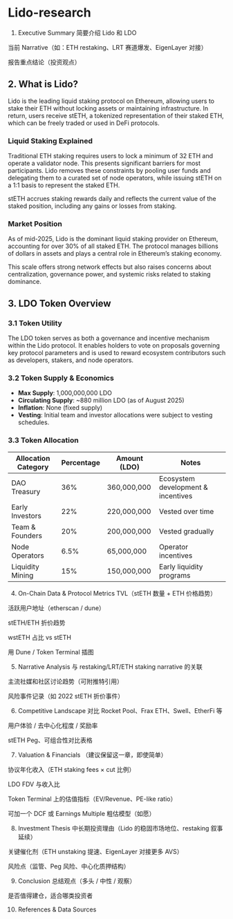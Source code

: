 # Lido-research


1. Executive Summary
简要介绍 Lido 和 LDO

当前 Narrative（如：ETH restaking、LRT 赛道爆发、EigenLayer 对接）

报告重点结论（投资观点）

## 2. What is Lido?

Lido is the leading liquid staking protocol on Ethereum, allowing users to stake their ETH without locking assets or maintaining infrastructure. In return, users receive stETH, a tokenized representation of their staked ETH, which can be freely traded or used in DeFi protocols.

### Liquid Staking Explained

Traditional ETH staking requires users to lock a minimum of 32 ETH and operate a validator node. This presents significant barriers for most participants. Lido removes these constraints by pooling user funds and delegating them to a curated set of node operators, while issuing stETH on a 1:1 basis to represent the staked ETH.

stETH accrues staking rewards daily and reflects the current value of the staked position, including any gains or losses from staking.

### Market Position

As of mid-2025, Lido is the dominant liquid staking provider on Ethereum, accounting for over 30% of all staked ETH. The protocol manages billions of dollars in assets and plays a central role in Ethereum’s staking economy.

This scale offers strong network effects but also raises concerns about centralization, governance power, and systemic risks related to staking dominance.

## 3. LDO Token Overview

### 3.1 Token Utility

The LDO token serves as both a governance and incentive mechanism within the Lido protocol. It enables holders to vote on proposals governing key protocol parameters and is used to reward ecosystem contributors such as developers, stakers, and node operators.

### 3.2 Token Supply & Economics

- **Max Supply**: 1,000,000,000 LDO  
- **Circulating Supply**: ~880 million LDO (as of August 2025)  
- **Inflation**: None (fixed supply)  
- **Vesting**: Initial team and investor allocations were subject to vesting schedules.

### 3.3 Token Allocation

| Allocation Category     | Percentage | Amount (LDO) | Notes |
|-------------------------|------------|--------------|-------|
| DAO Treasury            | 36%        | 360,000,000  | Ecosystem development & incentives |
| Early Investors         | 22%        | 220,000,000  | Vested over time |
| Team & Founders         | 20%        | 200,000,000  | Vested gradually |
| Node Operators          | 6.5%       | 65,000,000   | Operator incentives |
| Liquidity Mining        | 15%        | 150,000,000  | Early liquidity programs |




4. On-Chain Data & Protocol Metrics
TVL（stETH 数量 + ETH 价格趋势）

活跃用户地址（etherscan / dune）

stETH/ETH 折价趋势

wstETH 占比 vs stETH

用 Dune / Token Terminal 插图

5. Narrative Analysis
与 restaking/LRT/ETH staking narrative 的关联

主流社媒和社区讨论趋势（可附推特引用）

风险事件记录（如 2022 stETH 折价事件）

6. Competitive Landscape
对比 Rocket Pool、Frax ETH、Swell、EtherFi 等

用户体验 / 去中心化程度 / 奖励率

stETH Peg、可组合性对比表格

7. Valuation & Financials
（建议保留这一章，即使简单）

协议年化收入（ETH staking fees × cut 比例）

LDO FDV 与收入比

Token Terminal 上的估值指标（EV/Revenue、PE-like ratio）

可加一个 DCF 或 Earnings Multiple 粗估模型（如愿）

8. Investment Thesis
中长期投资理由（Lido 的稳固市场地位、restaking 叙事延续）

关键催化剂（ETH unstaking 提速、EigenLayer 对接更多 AVS）

风险点（监管、Peg 风险、中心化质押结构）

9. Conclusion
总结观点（多头 / 中性 / 观察）

是否值得建仓，适合哪类投资者

10. References & Data Sources
